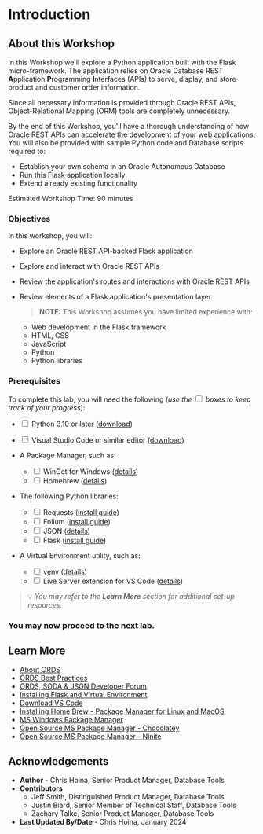 # Introduction

## About this Workshop

In this Workshop we'll explore a Python application built with the Flask micro-framework. The application relies on Oracle Database REST **A**pplication **P**rogramming **I**nterfaces (APIs) to serve, display, and store product and customer order information.

Since all necessary information is provided through Oracle REST APIs, Object-Relational Mapping (ORM) tools are completely unnecessary.

By the end of this Workshop, you'll have a thorough understanding of how Oracle REST APIs can accelerate the development of your web applications. You will also be provided with sample Python code and Database scripts required to:

- Establish your own schema in an Oracle Autonomous Database
- Run this Flask application locally
- Extend already existing functionality

Estimated Workshop Time: 90 minutes

### Objectives

In this workshop, you will:

- Explore an Oracle REST API-backed Flask application
- Explore and interact with Oracle REST APIs
- Review the application's routes and interactions with Oracle REST APIs
- Review elements of a Flask application's presentation layer

   > **NOTE:** This Workshop assumes you have limited experience with:
   - Web development in the Flask framework
   - HTML, CSS
   - JavaScript
   - Python
   - Python libraries

### Prerequisites

To complete this lab, you will need the following (*use the <input type="checkbox"/> boxes to keep track of your progress*):

- <input type="checkbox"/> Python 3.10 or later ([download](https://www.python.org/downloads/))
- <input type="checkbox"/> Visual Studio Code or similar editor ([download](https://code.visualstudio.com/Download))

- A Package Manager, such as:
    - <input type="checkbox"/> WinGet for Windows ([details](https://learn.microsoft.com/en-us/windows/package-manager/#understanding-package-managers))
    - <input type="checkbox"/> Homebrew ([details](https://brew.sh/))

- The following Python libraries:
    - <input type="checkbox"/> Requests ([install guide](https://requests.readthedocs.io/en/latest/user/install/))
    - <input type="checkbox"/> Folium ([install guide](https://github.com/python-visualization/folium))
    - <input type="checkbox"/> JSON ([details](https://docs.python.org/3/library/json.html))
    - <input type="checkbox"/> Flask ([install guide](https://flask.palletsprojects.com/en/3.0.x/installation/))

- A Virtual Environment utility, such as:
    - <input type="checkbox"/> venv ([details](https://docs.python.org/3/library/venv.html#module-venv))
    - <input type="checkbox"/> Live Server extension for VS Code ([details](https://marketplace.visualstudio.com/items?itemName=ritwickdey.LiveServer))

> 💡 *You may refer to the **Learn More** section for additional set-up resources.*

### You may now **proceed to the next lab.**

## Learn More

* [About ORDS](https://www.oracle.com/database/technologies/appdev/rest.html)
* [ORDS Best Practices](https://www.oracle.com/database/technologies/appdev/rest/best-practices/)
* [ORDS, SODA & JSON Developer Forum](https://community.oracle.com/tech/developers/categories/oracle_rest_data_services) 
* [Installing Flask and Virtual Environment](https://flask.palletsprojects.com/en/2.2.x/installation/)
* [Download VS Code](https://code.visualstudio.com/download)
* [Installing Home Brew - Package Manager for Linux and MacOS](https://docs.brew.sh/Installation)
* [MS Windows Package Manager](https://docs.microsoft.com/en-us/windows/package-manager/)
* [Open Source MS Package Manager - Chocolatey](https://chocolatey.org/)
* [Open Source MS Package Manager - Ninite](https://ninite.com/)

## Acknowledgements

* **Author** - Chris Hoina, Senior Product Manager, Database Tools
* **Contributors**
  - Jeff Smith, Distinguished Product Manager, Database Tools
  - Justin Biard, Senior Member of Technical Staff, Database Tools
  - Zachary Talke, Senior Product Manager, Database Tools
* **Last Updated By/Date** - Chris Hoina, January 2024
